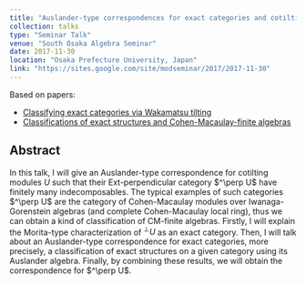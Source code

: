```yaml
---
title: "Auslander-type correspondences for exact categories and cotilting modules"
collection: talks
type: "Seminar Talk"
venue: "South Osaka Algebra Seminar"
date: 2017-11-30
location: "Osaka Prefecture University, Japan"
link: "https://sites.google.com/site/modseminar/2017/2017-11-30"
---
```


Based on papers:
- [Classifying exact categories via Wakamatsu tilting](/papers/wakamatsu)
- [Classifications of exact structures and Cohen-Macaulay-finite algebras](/papers/exact-str)

## Abstract
In this talk, I will give an Auslander-type correspondence for cotilting modules $U$ such that their Ext-perpendicular category \$^\perp U\$ have finitely many indecomposables. The typical examples of such categories \$^\perp U\$ are the category of Cohen-Macaulay modules over Iwanaga-Gorenstein algebras (and complete Cohen-Macaulay local ring), thus we can obtain a kind of classification of CM-finite algebras. Firstly, I will explain the Morita-type characterization of $^\perp U$ as an exact category. Then, I will talk about an Auslander-type correspondence for exact categories, more precisely, a classification of exact structures on a given category using its Auslander algebra. Finally, by combining these results, we will obtain the correspondence for \$^\perp U\$.
